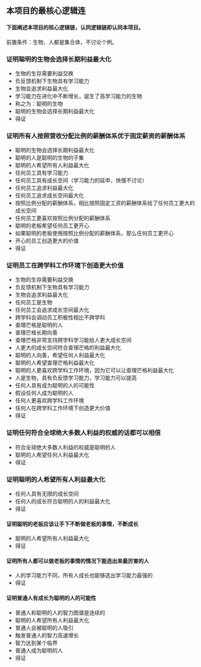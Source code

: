 ## 本项目的最核心逻辑连

#### 下面阐述本项目的核心逻辑链，认同逻辑链即认同本项目。

前置条件：生物、人都是集合体，不讨论个例。

### 证明聪明的生物会选择长期利益最大化
- 生物的生存需要利益交换
- 负反馈机制下生物具有学习能力
- 生物会追求利益最大化
- 学习能力在进化中不断增长，诞生了高学习能力的生物
- 称之为：聪明的生物
- 聪明的生物会选择长期利益最大化
- 得证

### 证明所有人按照营收分配比例的薪酬体系优于固定薪资的薪酬体系
- 聪明的生物会选择长期利益最大化
- 聪明的人是聪明的生物的子集
- 聪明的人希望所有人利益最大化
- 任何员工具有学习能力  
- 任何员工具有成长空间（学习能力的延申，快慢不讨论）
- 任何员工追求利益最大化
- 任何员工追求成长空间最大化  
- 按照比例分配的薪酬体系，相比按照固定工资的薪酬体系给了任何员工更大的成长空间
- 任何员工更喜欢按照比例分配的薪酬体系
- 聪明的老板希望任何员工更开心
- 如果聪明的老板使用按照比例分配的薪酬体系，那么任何员工更开心
- 开心的员工创造更大的价值  
- 得证

### 证明员工在跨学科工作环境下创造更大价值
- 生物的生存需要利益交换
- 负反馈机制下生物具有学习能力
- 生物会追求利益最大化
- 任何员工是生物
- 任何员工会追求成长空间最大化
- 跨学科会调动员工积极性相比不跨学科
- 查理芒格是聪明的人
- 查理芒格长期向善
- 查理芒格非常支持跨学科学习能给人更大成长空间
- 人更大的成长空间符合查理芒格的利益最大化
- 聪明的人向善，希望任何人利益最大化
- 聪明的人希望查理芒格利益最大化  
- 聪明的人更喜欢跨学科工作环境，因为它可以让查理芒格利益最大化
- 人是生物，具有负反馈学习能力，学习能力可以提高  
- 任何人具有成为聪明的人的可能性
- 假设任何人成为聪明的人
- 任何人更喜欢跨学科工作环境
- 任何人在跨学科工作环境下创造更大价值
- 得证

### 证明任何符合全球绝大多数人利益的权威的话都可以相信
- 符合全球绝大多数人利益的权威是聪明的人
- 聪明的人希望任何人利益最大化
- 得证

### 证明聪明的人希望所有人利益最大化
- 任何人具有无限的成长空间
- 任何人的成长符合聪明的人的利益最大化
- 得证
  
#### 证明聪明的老板应该让手下不断做老板的事情，不断成长
- 聪明的人希望所有人利益最大化
- 得证
  
#### 证明所有人都可以做老板的事情的情况下能选出来最厉害的人
- 人的学习能力不同，所有人成长也能够选出学习能力最强的
- 得证

#### 证明普通人有成长为聪明的人的可能性
- 普通人和聪明的人的智力图谱是连续的
- 聪明的人希望所有人利益最大化
- 普通人会被聪明的人吸引
- 触发普通人的智力高速增长  
- 智力达到某个临界  
- 普通人成为聪明的人
- 得证